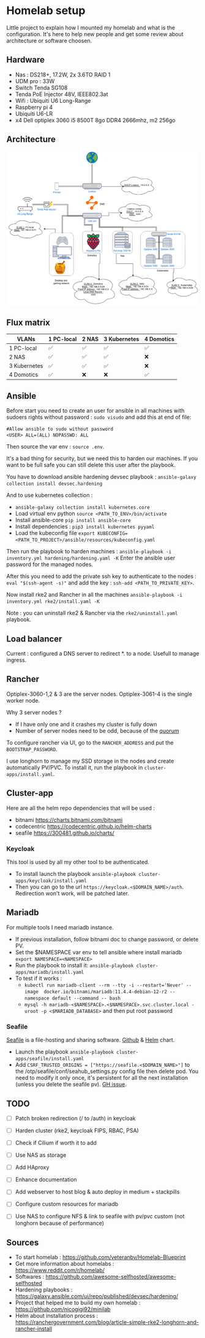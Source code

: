 # Homelab setup

Little project to explain how I mounted my homelab and what is the configuration.
It's here to help new people and get some review about architecture or software choosen.

## Hardware
- Nas : DS218+, 17.2W, 2x 3.6TO RAID 1
- UDM pro : 33W
- Switch Tenda SG108
- Tenda PoE Injector 48V, IEEE802.3at
- Wifi : Ubiquiti U6 Long-Range
- Raspberry pi 4
- Ubiquiti U6-LR
- x4 Dell optiplex 3060 i5 8500T 8go DDR4 2666mhz, m2 256go

## Architecture
![Alt text](images/Network_archi.drawio.png?raw=true "Network architecture")

## Flux matrix

| VLANs       | 1 PC-local | 2 NAS | 3 Kubernetes    | 4 Domotics  |
| ----        | ----       | ----  | ----            | ----        |
| 1 PC-local  | ✅          | ✅     | ✅            | ✅          |
| 2 NAS       | ✅          | ✅     | ✅            | ❌          |
| 3 Kubernetes| ✅          | ✅     | ✅            | ❌          |
| 4 Domotics  | ✅          | ❌     | ❌            | ✅          |


## Ansible
Before start you need to create an user for ansible in all machines with sudoers rights without password :
`sudo visudo` and add this at end of file: 
```
#Allow ansible to sudo without password
<USER> ALL=(ALL) NOPASSWD: ALL
```
Then source the var env : `source .env`.

It's a bad thing for security, but we need this to harden our machines.
If you want to be full safe you can still delete this user after the playbook.

You have to download ansible hardening devsec playbook :
`ansible-galaxy collection install devsec.hardening`

And to use kubernetes collection :
- `ansible-galaxy collection install kubernetes.core`
- Load virtual env python `source <PATH_TO_ENV>/bin/activate`
- Install ansible-core `pip install ansible-core`
- Install dependencies : `pip3 install kubernetes pyyaml`
- Load the kubeconfig file `export KUBECONFIG=<PATH_TO_PROJECT>/ansible/resources/kubeconfig.yaml`

Then run the playbook to harden machines :
`ansible-playbook -i inventory.yml hardening/hardening.yaml -K`
Enter the ansible user password for the managed nodes.

After this you need to add the private ssh key to authenticate to the nodes : `eval "$(ssh-agent -s)"` and add the key : `ssh-add <PATH_TO_PRIVATE_KEY>`.

Now install rke2 and Rancher in all the machines
`ansible-playbook -i inventory.yml rke2/install.yaml -K`

Note : you can uninstall rke2 & Rancher via the `rke2/uninstall.yaml` playbook.

## Load balancer

Current : configured a DNS server to redirect *.<DOMAIN> to a node. Usefull to manage ingress.

## Rancher
Optiplex-3060-1,2 & 3 are the server nodes.
Optiplex-3061-4 is the single worker node.

Why 3 server nodes ?
- If I have only one and it crashes my cluster is fully down
- Number of server nodes need to be odd, because of the [quorum](https://medium.com/@osmarrod18/decoding-quorum-in-kubernetes-a-journey-of-learning-4e5de1d30e2d)

To configure rancher via UI, go to the `RANCHER_ADDRESS` and put the `BOOTSTRAP_PASSWORD`. 

I use longhorn to manage my SSD storage in the nodes and create automatically PV/PVC.
To install it, run the playbook in `cluster-apps/install.yaml`.

## Cluster-app

Here are all the helm repo dependencies that will be used :
- bitnami                 https://charts.bitnami.com/bitnami       
- codecentric             https://codecentric.github.io/helm-charts
- seafile                 https://300481.github.io/charts/

### Keycloak
This tool is used by all my other tool to be authenticated.

* To install launch the playbook `ansible-playbook cluster-apps/keycloak/install.yaml`
* Then you can go to the url `https://keycloak.<$DOMAIN_NAME>/auth`. Redirection won't work, will be patched later.

## Mariadb
For multiple tools I need mariadb instance.

* If previous installation, follow bitnami doc to change password, or delete PV.
* Set the $NAMESPACE var env to tell ansible where install mariadb `export NAMESPACE=<NAMESPACE>`
* Run the playbook to install it: `ansible-playbook cluster-apps/mariadb/install.yaml`
* To test if it works :
    - `kubectl run mariadb-client --rm --tty -i --restart='Never' --image  docker.io/bitnami/mariadb:11.4.4-debian-12-r2 --namespace default --command -- bash`
    - `mysql -h mariadb-<$NAMESPACE>.<$NAMESPACE>.svc.cluster.local -uroot -p <$MARIADB_DATABASE>` and then put root password


### Seafile
[Seafile](https://manual.seafile.com/latest/) is a file-hosting and sharing software.
[Github](https://github.com/300481/seafile-server) & [Helm](https://artifacthub.io/packages/helm/phybros-helm-charts/seafile) chart.

* Launch the playbook `ansible-playbook cluster-apps/seafile/install.yaml`
* Add `CSRF_TRUSTED_ORIGINS = ["https://seafile.<$DOMAIN_NAME>"]` to the /otp/seafile/conf/seahub_settings.py config file then delete pod. You need to modify it only once, it's persistent for all the next installation (unless you delete the seafile pv). [GH issue](https://github.com/haiwen/seafile/issues/2707).


## TODO
- [ ] Patch broken redirection (/ to /auth) in keycloak
- [ ] Harden cluster (rke2, keycloak FIPS, RBAC, PSA)
- [ ] Check if Cilium if worth it to add
- [ ] Use NAS as storage
- [ ] Add HAproxy
- [ ] Enhance documentation
- [ ] Add webserver to host blog & auto deploy in medium + stackpills
- [ ] Configure custom resources for mariadb
- [ ] Use NAS to configure NFS & link to seafile with pv/pvc custom (not longhorn because of performance)


## Sources
- To start homelab : https://github.com/veteranbv/Homelab-Blueprint
- Get more information about homelabs : https://www.reddit.com/r/homelab/
- Softwares : https://github.com/awesome-selfhosted/awesome-selfhosted
- Hardening playbooks : https://galaxy.ansible.com/ui/repo/published/devsec/hardening/
- Project that helped me to build my own homelab : https://github.com/nicogigi92/minilab
- Helm about installation process : https://ranchergovernment.com/blog/article-simple-rke2-longhorn-and-rancher-install